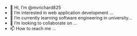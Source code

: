 - 👋 Hi, I’m @mvrichard825
- 👀 I’m interested in web application development ...
- 🌱 I’m currently learning software engineering in university...
- 💞️ I’m looking to collaborate on ...
- 📫 How to reach me ...

<!---
mvrichard825/mvrichard825 is a ✨ special ✨ repository because its `README.md` (this file) appears on your GitHub profile.
You can click the Preview link to take a look at your changes.
--->
